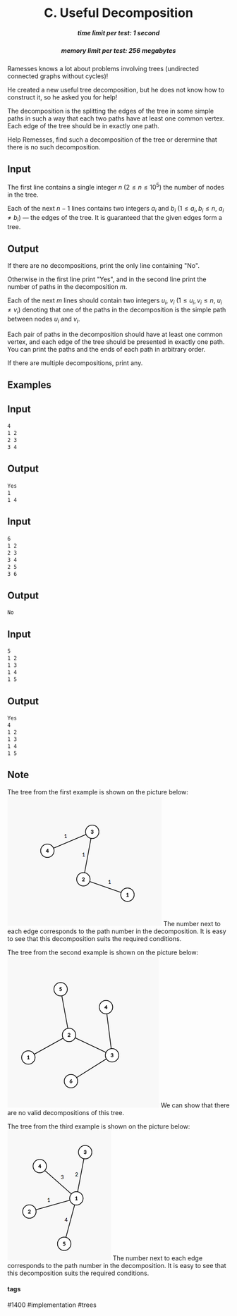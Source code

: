<h1 style='text-align: center;'> C. Useful Decomposition</h1>

<h5 style='text-align: center;'>time limit per test: 1 second</h5>
<h5 style='text-align: center;'>memory limit per test: 256 megabytes</h5>

Ramesses knows a lot about problems involving trees (undirected connected graphs without cycles)!

He created a new useful tree decomposition, but he does not know how to construct it, so he asked you for help!

The decomposition is the splitting the edges of the tree in some simple paths in such a way that each two paths have at least one common vertex. Each edge of the tree should be in exactly one path.

Help Remesses, find such a decomposition of the tree or derermine that there is no such decomposition.

## Input

The first line contains a single integer $n$ ($2 \leq n \leq 10^{5}$) the number of nodes in the tree.

Each of the next $n - 1$ lines contains two integers $a_i$ and $b_i$ ($1 \leq a_i, b_i \leq n$, $a_i \neq b_i$) — the edges of the tree. It is guaranteed that the given edges form a tree.

## Output

If there are no decompositions, print the only line containing "No".

Otherwise in the first line print "Yes", and in the second line print the number of paths in the decomposition $m$. 

Each of the next $m$ lines should contain two integers $u_i$, $v_i$ ($1 \leq u_i, v_i \leq n$, $u_i \neq v_i$) denoting that one of the paths in the decomposition is the simple path between nodes $u_i$ and $v_i$. 

Each pair of paths in the decomposition should have at least one common vertex, and each edge of the tree should be presented in exactly one path. You can print the paths and the ends of each path in arbitrary order.

If there are multiple decompositions, print any.

## Examples

## Input


```
4  
1 2  
2 3  
3 4  

```
## Output


```
Yes  
1  
1 4  

```
## Input


```
6  
1 2  
2 3  
3 4  
2 5  
3 6  

```
## Output


```
No  

```
## Input


```
5  
1 2  
1 3  
1 4  
1 5  

```
## Output


```
Yes  
4  
1 2  
1 3  
1 4  
1 5  

```
## Note

The tree from the first example is shown on the picture below: ![](images/9eb4b4c143d3ad267ae05d1e43341bd368b3088b.png) The number next to each edge corresponds to the path number in the decomposition. It is easy to see that this decomposition suits the required conditions.

The tree from the second example is shown on the picture below: ![](images/20704b97182d9bcde3321c00a16edcae4d772d93.png) We can show that there are no valid decompositions of this tree.

The tree from the third example is shown on the picture below: ![](images/357ff9496a4ed4746401160ee6ee63f5d57d81b9.png) The number next to each edge corresponds to the path number in the decomposition. It is easy to see that this decomposition suits the required conditions.



#### tags 

#1400 #implementation #trees 